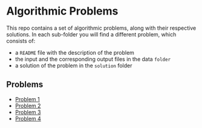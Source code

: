# Algorithmic Problems

This repo contains a set of algorithmic problems, along with their respective solutions. In each sub-folder you will find a different problem, which consists of:
- a ``README`` file with the description of the problem
- the input and the corresponding output files in the data ``folder``
- a solution of the problem in the ``solution`` folder

## Problems

- [Problem 1](problem-1)
- [Problem 2](problem-2)
- [Problem 3](problem-3)
- [Problem 4](problem-4)